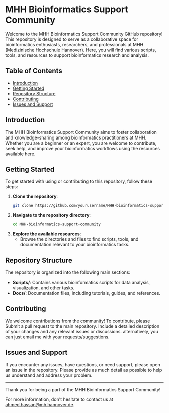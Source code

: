 # MHH Bioinformatics Support Community

Welcome to the MHH Bioinformatics Support Community GitHub repository! This repository is designed to serve as a collaborative space for bioinformatics enthusiasts, researchers, and professionals at MHH (Medizinische Hochschule Hannover). Here, you will find various scripts, tools, and resources to support bioinformatics research and analysis.

## Table of Contents

- [Introduction](#introduction)
- [Getting Started](#getting-started)
- [Repository Structure](#repository-structure)
- [Contributing](#contributing)
- [Issues and Support](#issues-and-support)

## Introduction

The MHH Bioinformatics Support Community aims to foster collaboration and knowledge-sharing among bioinformatics practitioners at MHH. Whether you are a beginner or an expert, you are welcome to contribute, seek help, and improve your bioinformatics workflows using the resources available here.

## Getting Started

To get started with using or contributing to this repository, follow these steps:

1. **Clone the repository**:
    ```bash
    git clone https://github.com/yourusername/MHH-bioinformatics-support-community.git
    ```
2. **Navigate to the repository directory**:
    ```bash
    cd MHH-bioinformatics-support-community
    ```
3. **Explore the available resources**:
    - Browse the directories and files to find scripts, tools, and documentation relevant to your bioinformatics tasks.

## Repository Structure

The repository is organized into the following main sections:

- **Scripts/**: Contains various bioinformatics scripts for data analysis, visualization, and other tasks.
- **Docs/**: Documentation files, including tutorials, guides, and references.

## Contributing

We welcome contributions from the community! To contribute, please Submit a pull request to the main repository. Include a detailed description of your changes and any relevant issues or discussions.
alternatively, you can just email me with your requests/suggestions.

## Issues and Support

If you encounter any issues, have questions, or need support, please open an issue in the repository. Please provide as much detail as possible to help us understand and address your problem.


---

Thank you for being a part of the MHH Bioinformatics Support Community!

For more information, don't hesitate to contact us at [ahmed.hassan@mh.hannover.de](mailto:ahmed.hassan@mh.hannover.de).
